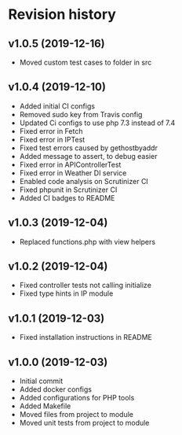 Revision history
=================================



v1.0.5 (2019-12-16)
---------------------------------
* Moved custom test cases to folder in src



v1.0.4 (2019-12-10)
---------------------------------
* Added initial CI configs
* Removed sudo key from Travis config
* Updated Ci configs to use php 7.3 instead of 7.4
* Fixed error in Fetch
* Fixed error in IPTest
* Fixed test errors caused by gethostbyaddr
* Added message to assert, to debug easier
* Fixed error in APIControllerTest
* Fixed error in Weather DI service
* Enabled code analysis on Scrutinizer CI
* Fixed phpunit in Scrutinizer CI
* Added CI badges to README



v1.0.3 (2019-12-04)
---------------------------------
* Replaced functions.php with view helpers



v1.0.2 (2019-12-04)
---------------------------------
* Fixed controller tests not calling initialize
* Fixed type hints in IP module



v1.0.1 (2019-12-03)
---------------------------------
* Fixed installation instructions in README



v1.0.0 (2019-12-03)
---------------------------------
* Initial commit
* Added docker configs
* Added configurations for PHP tools
* Added Makefile
* Moved files from project to module
* Moved unit tests from project to module
